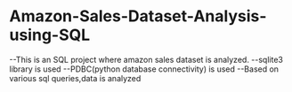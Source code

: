 # Amazon-Sales-Dataset-Analysis-using-SQL

--This is an SQL project where amazon sales dataset is analyzed.
--sqlite3 library is used
--PDBC(python database connectivity) is used
--Based on various sql queries,data is analyzed
